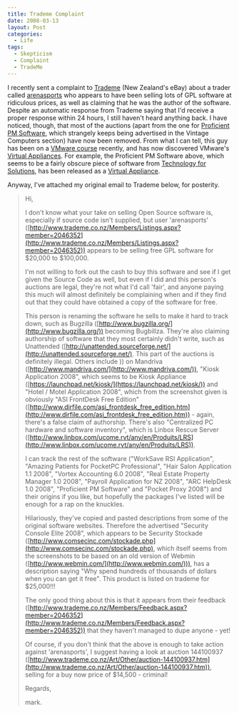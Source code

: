 ```yaml
---
title: Trademe Complaint
date: 2008-03-13
layout: Post
categories:
  - Life
tags:
  - Skepticism
  - Complaint
  - TradeMe
---
```


I recently sent a complaint to [Trademe](http://www.trademe.co.nz/) (New Zealand's eBay) about a trader called [arenasports](http://www.trademe.co.nz/Members/Listings.aspx?member=2046352) who appears to have been selling lots of GPL software at ridiculous prices, as well as claiming that he was the author of the software. Despite an automatic response from Trademe saying that I'd receive a proper response within 24 hours, I still haven't heard anything back. I have noticed, though, that most of the auctions (apart from the one for [Proficient PM Software](http://www.trademe.co.nz/Browse/Listing.aspx?id=145217689), which strangely keeps being advertised in the Vintage Computers section) have now been removed. From what I can tell, this guy has been on a [VMware course](http://www.trademe.co.nz/Browse/Listing.aspx?id=134759199) recently, and has now discovered VMware's [Virtual Appliances](http://www.vmware.com/appliances/). For example, the Proficient PM Software above, which seems to be a fairly obscure piece of software from [Technology for Solutions](http://www.tfsla.com/eng/proficient.php), has been released as a [Virtual Appliance](http://www.vmware.com/appliances/directory/744).

<!-- more -->

Anyway, I've attached my original email to Trademe below, for posterity.

> Hi,
>
> I don't know what your take on selling Open Source software is, especially if source code isn't supplied, but user 'arenasports' ([http://www.trademe.co.nz/Members/Listings.aspx?member=2046352](http://www.trademe.co.nz/Members/Listings.aspx?member=2046352)) appears to be selling free GPL software for $20,000 to $100,000.
>
> I'm not willing to fork out the cash to buy this software and see if I get given the Source Code as well, but even if I did and this person's auctions are legal, they're not what I'd call 'fair', and anyone paying this much will almost definitely be complaining when and if they find out that they could have obtained a copy of the software for free.
>
> This person is renaming the software he sells to make it hard to track down, such as Bugzilla ([http://www.bugzilla.org/](http://www.bugzilla.org/)) becoming Bugbillza. They're also claiming authorship of software that they most certainly didn't write, such as Unattended ([http://unattended.sourceforge.net/](http://unattended.sourceforge.net/). This part of the auctions is definitely illegal. Others include )) on Mandriva ([http://www.mandriva.com/](http://www.mandriva.com/)), "Kiosk Application 2008", which seems to be Kiosk Appliance ([https://launchpad.net/kiosk/](https://launchpad.net/kiosk/)) and "Hotel / Motel Application 2008", which from the screenshot given is obviously "ASI FrontDesk Free Edition" ([http://www.dirfile.com/asi_frontdesk_free_edition.htm](http://www.dirfile.com/asi_frontdesk_free_edition.htm)) - again, there's a false claim of authorship. There's also "Centralized PC hardware and software inventory", which is Linbox Rescue Server ([http://www.linbox.com/ucome.rvt/any/en/Produits/LRS](http://www.linbox.com/ucome.rvt/any/en/Produits/LRS)).
>
> I can track the rest of the software ("WorkSave RSI Application", "Amazing Patients for PocketPC Professional", "Hair Salon Application 1.1 2008", "Vortex Accounting 6.0 2008", "Real Estate Property Manager 1.0 2008", "Payroll Application for NZ 2008", "ARC HelpDesk 1.0 2008", "Proficient PM Software" and "Pocket Proxy 2008") and their origins if you like, but hopefully the packages I've listed will be enough for a rap on the knuckles.
>
> Hilariously, they've copied and pasted descriptions from some of the original software websites. Therefore the advertised "Security Console Elite 2008", which appears to be Security Stockade ([http://www.comsecinc.com/stockade.php](http://www.comsecinc.com/stockade.php), which itself seems from the screenshots to be based on an old version of Webmin ([http://www.webmin.com/](http://www.webmin.com/))), has a description saying "Why spend hundreds of thousands of dollars when you can get it free". This product is listed on trademe for $25,000!!!
>
> The only good thing about this is that it appears from their feedback ([http://www.trademe.co.nz/Members/Feedback.aspx?member=2046352](http://www.trademe.co.nz/Members/Feedback.aspx?member=2046352)) that they haven't managed to dupe anyone - yet!
>
> Of course, if you don't think that the above is enough to take action against 'arenasports', I suggest having a look at auction 144100937 ([http://www.trademe.co.nz/Art/Other/auction-144100937.htm](http://www.trademe.co.nz/Art/Other/auction-144100937.htm)), selling for a buy now price of $14,500 - criminal!
>
> Regards,
>
> mark.
